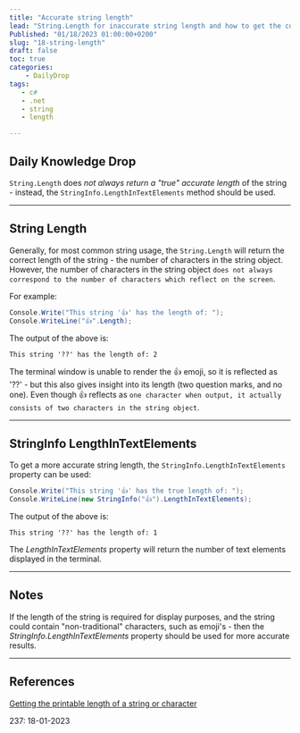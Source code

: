 ```yaml
---
title: "Accurate string length"
lead: "String.Length for inaccurate string length and how to get the correct length"
Published: "01/18/2023 01:00:00+0200"
slug: "18-string-length"
draft: false
toc: true
categories:
    - DailyDrop
tags:
   - c#
   - .net
   - string
   - length

---
```


## Daily Knowledge Drop

`String.Length` does _not always return a "true" accurate length_ of the string - instead, the `StringInfo.LengthInTextElements` method should be used.

---

## String Length

Generally, for most common string usage, the `String.Length` will return the correct length of the string - the number of characters in the string object. However, the number of characters in the string object `does not always correspond to the number of characters which reflect on the screen`.

For example:

``` csharp
Console.Write("This string '👍' has the length of: ");
Console.WriteLine("👍".Length);
```

The output of the above is:

``` terminal
This string '??' has the length of: 2
```

The terminal window is unable to render the 👍 emoji, so it is reflected as '??' - but this also gives insight into its length (two question marks, and no one). Even though 👍 reflects as `one character when output, it actually consists of two characters in the string object`.

---

## StringInfo LengthInTextElements

To get a more accurate string length, the `StringInfo.LengthInTextElements` property can be used:

``` csharp
Console.Write("This string '👍' has the true length of: ");
Console.WriteLine(new StringInfo("👍").LengthInTextElements);
```

The output of the above is:

``` terminal
This string '??' has the length of: 1
```

The _LengthInTextElements_ property will return the number of text elements displayed in the terminal.


---

## Notes

If the length of the string is required for display purposes, and the string could contain "non-traditional" characters, such as emoji's - then the _StringInfo.LengthInTextElements_ property should be used for more accurate results.

---

## References

[Getting the printable length of a string or character](https://linkdotnet.github.io/tips-and-tricks/strings/#getting-the-printable-length-of-a-string-or-character)  

<?# DailyDrop ?>237: 18-01-2023<?#/ DailyDrop ?>
